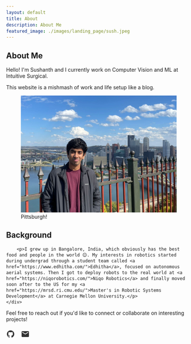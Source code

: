 ```yaml
---
layout: default
title: About
description: About Me
featured_image: ./images/landing_page/sush.jpeg
---
```


<section class="intro">
	<div class="wrap">
		<h1>About Me</h1>
		<p>Hello! I'm Sushanth and I currently work on Computer Vision and ML at Intuitive Surgical.</p>
		<p>This website is a mishmash of work and life setup like a blog.</p>
	</div>
</section>

<section class="image-section">
	<div class="wrap">
		<figure>
			<img src="./images/landing_page/sush.jpeg" alt="Sushanth" class="full-width">
			<figcaption class="image-caption">Pittsburgh!</figcaption>
		</figure>
	</div>
</section>

<section class="intro">
	<div class="wrap">
		<h2>Background</h2>

		<p>I grew up in Bangalore, India, which obviously has the best food and people in the world 😊. My interests in robotics started during undergrad through a student team called <a href="https://www.edhitha.com/">Edhitha</a>, focused on autonomous aerial systems. Then I got to deploy robots to the real world at <a href="https://niqorobotics.com/">Niqo Robotics</a> and finally moved soon after to the US for my <a href="https://mrsd.ri.cmu.edu/">Master's in Robotic Systems Development</a> at Carnegie Mellon University.</p>
	</div>
</section>

<section class="intro">
	<div class="wrap">
		<p>Feel free to reach out if you'd like to connect or collaborate on interesting projects!</p>
		<div class="social-icons">
			<a href="https://github.com/sushanthj" target="_blank" rel="noopener noreferrer">
				<img src="./images/icons/github.svg" alt="GitHub" width="24" height="24">
			</a>
			<a href="mailto:sushanth.jayanth@gmail.com">
				<img src="./images/icons/email.svg" alt="Email" width="24" height="24">
			</a>
		</div>
	</div>
</section>

<style>
.social-icons {
    margin-top: 20px;
    display: flex;
    gap: 16px;
}

.social-icons a {
    opacity: 0.8;
    transition: opacity 0.2s ease;
}

.social-icons a:hover {
    opacity: 1;
}
</style> 